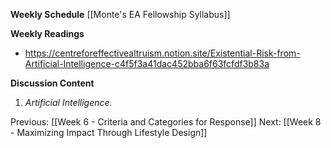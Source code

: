 **Weekly Schedule**
[[Monte's EA Fellowship Syllabus]]

**Weekly Readings**
- https://centreforeffectivealtruism.notion.site/Existential-Risk-from-Artificial-Intelligence-c4f5f3a41dac452bba6f63fcfdf3b83a

**Discussion Content**
1. *Artificial Intelligence.*  

Previous:  [[Week 6 - Criteria and Categories for Response]]
Next: [[Week 8 - Maximizing Impact Through Lifestyle Design]]

